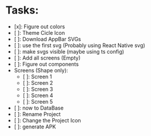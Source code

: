 # Tasks:

- [x]: Figure out colors
- [ ]: Theme Cicle Icon
- [ ]: Download AppBar SVGs
- [ ]: use the first svg (Probably using React Native svg)
- [ ]: make svgs visible (maybe using ts config)
- [ ]: Add all screens (Empty)
- [ ]: Figure out components
- Screens (Shape only):
  - [ ]: Screen 1
  - [ ]: Screen 2
  - [ ]: Screen 3
  - [ ]: Screen 4
  - [ ]: Screen 5
- [ ]: now to DataBase
- [ ]: Rename Project
- [ ]: Change the Project Icon
- [ ]: generate APK
